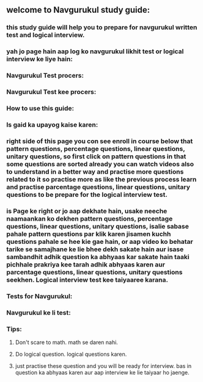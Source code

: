 ##                             welcome to Navgurukul study guide:
### this study guide will help you to prepare for navgurukul written test and logical interview.
### yah jo page hain aap log ko navgurukul likhit test or logical interview ke liye hain:

### Navgurukul Test procers:
### Navgurukul Test kee procers:

### How to use this guide:
### Is gaid ka upayog kaise karen:

### right side of this page you con see enroll in course below that pattern questions, percentage questions, linear questions, unitary questions, so first click on pattern questions in that some questions are sorted already you can watch videos also to understand in a better way and practise more questions related to it so practise more as like the previous process learn and practise parcentage questions, linear questions, unitary questions to be prepare for the logical interview test.

### is Page ke right or jo aap dekhate hain, usake neeche naamaankan ko dekhen pattern questions, percentage questions, linear questions, unitary questions, isalie sabase pahale pattern questions par klik karen jisamen kuchh questions pahale se hee kie gae hain, or aap video ko behatar tarike se samajhane ke lie bhee dekh sakate hain aur isase sambandhit adhik question ka abhyaas kar sakate hain taaki pichhale prakriya kee tarah adhik abhyaas karen aur parcentage questions, linear questions, unitary questions seekhen. Logical interview test kee taiyaaree karana.

### Tests for Navgurukul:
### Navgurukul ke li test:

### Tips: 

1. Don't scare to math.
   math se daren nahi.
  
2. Do logical question.
   logical questions karen.
   
3. just practise these question and you will be ready for interview.
   bas in question ka abhyaas karen aur aap interview ke lie taiyaar ho jaenge.
